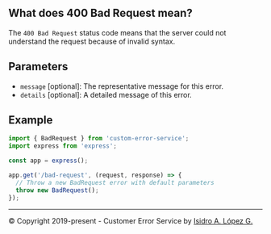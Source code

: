 ## What does 400 Bad Request mean?

The `400 Bad Request` status code means that the server could not understand the request because of invalid syntax.

## Parameters

- `message` [optional]: The representative message for this error.
- `details` [optional]: A detailed message of this error.

## Example

```javascript
import { BadRequest } from 'custom-error-service';
import express from 'express';

const app = express();

app.get('/bad-request', (request, response) => {
  // Throw a new BadRequest error with default parameters
  throw new BadRequest();
});
```

---

&copy; Copyright 2019-present - Customer Error Service by [Isidro A. López G.](https://ialopezg.com/)
